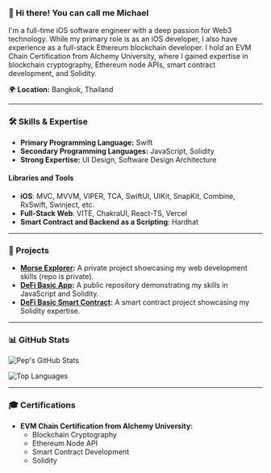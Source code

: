 
### 👋 Hi there! You can call me Michael

I'm a full-time iOS software engineer with a deep passion for Web3 technology. While my primary role is as an iOS developer, I also have experience as a full-stack Ethereum blockchain developer. I hold an EVM Chain Certification from Alchemy University, where I gained expertise in blockchain cryptography, Ethereum node APIs, smart contract development, and Solidity.

🌍 **Location:** Bangkok, Thailand

---

### 🛠️ Skills & Expertise

- **Primary Programming Language:** Swift
- **Secondary Programming Languages:** JavaScript, Solidity
- **Strong Expertise:** UI Design, Software Design Architecture

#### Libraries and Tools

- **iOS**: MVC, MVVM, VIPER, TCA, SwiftUI, UIKit, SnapKit, Combine, RxSwift, Swinject, etc.
- **Full-Stack Web**: VITE, ChakraUI, React-TS, Vercel
- **Smart Contract and Backend as a Scripting**: Hardhat

---

### 🚀 Projects

- **[Morse Explorer](https://morse-explorer.vercel.app/):** A private project showcasing my web development skills (repo is private).
- **[DeFi Basic App](https://github.com/akaMiWP/defi-basic-app):** A public repository demonstrating my skills in JavaScript and Solidity.
- **[DeFi Basic Smart Contract](https://github.com/akaMiWP/defi-basic-smart-contract):** A smart contract project showcasing my Solidity expertise.

---

### 📊 GitHub Stats

![Pep's GitHub Stats](https://github-readme-stats.vercel.app/api?username=akaMiWP&show_icons=true&theme=tokyonight)

![Top Languages](https://github-readme-stats.vercel.app/api/top-langs/?username=akaMiWP&layout=compact&theme=tokyonight)

---

### 🎓 Certifications

- **EVM Chain Certification from Alchemy University:**
  - Blockchain Cryptography
  - Ethereum Node API
  - Smart Contract Development
  - Solidity
